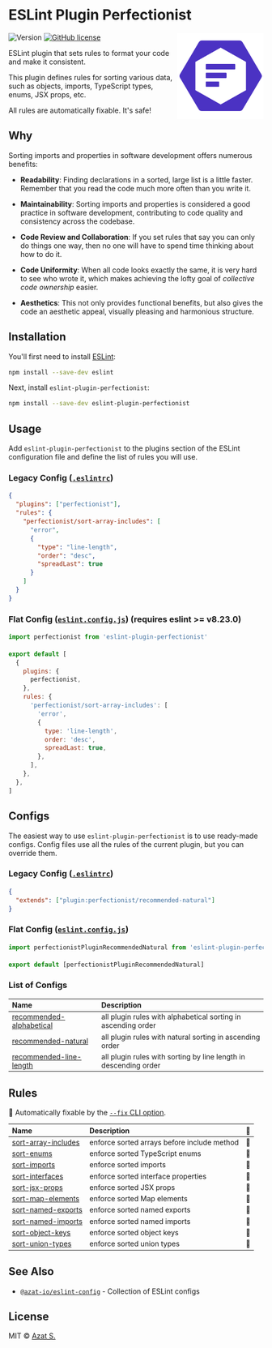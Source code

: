 # ESLint Plugin Perfectionist

<img
  src="https://raw.githubusercontent.com/azat-io/eslint-plugin-perfectionist/main/docs/public/logo.svg"
  alt="ESLint Plugin Perfectionist logo"
  align="right"
  height="170"
  width="170"
/>

![Version](https://img.shields.io/npm/v/eslint-plugin-perfectionist.svg?color=brightgreen)
[![GitHub license](https://img.shields.io/badge/license-MIT-brightgreen.svg)](https://github.com/facebook/react/blob/main/LICENSE)

ESLint plugin that sets rules to format your code and make it consistent.

This plugin defines rules for sorting various data, such as objects, imports, TypeScript types, enums, JSX props, etc.

All rules are automatically fixable. It's safe!

## Why

Sorting imports and properties in software development offers numerous benefits:

- **Readability**: Finding declarations in a sorted, large list is a little faster. Remember that you read the code much more often than you write it.

- **Maintainability**: Sorting imports and properties is considered a good practice in software development, contributing to code quality and consistency across the codebase.

- **Code Review and Collaboration**: If you set rules that say you can only do things one way, then no one will have to spend time thinking about how to do it.

- **Code Uniformity**: When all code looks exactly the same, it is very hard to see who wrote it, which makes achieving the lofty goal of _collective code ownership_ easier.

- **Aesthetics**: This not only provides functional benefits, but also gives the code an aesthetic appeal, visually pleasing and harmonious structure.

## Installation

You'll first need to install [ESLint](https://eslint.org):

```sh
npm install --save-dev eslint
```

Next, install `eslint-plugin-perfectionist`:

```sh
npm install --save-dev eslint-plugin-perfectionist
```

## Usage

Add `eslint-plugin-perfectionist` to the plugins section of the ESLint configuration file and define the list of rules you will use.

### Legacy Config ([`.eslintrc`](https://eslint.org/docs/latest/use/configure/configuration-files))

```json
{
  "plugins": ["perfectionist"],
  "rules": {
    "perfectionist/sort-array-includes": [
      "error",
      {
        "type": "line-length",
        "order": "desc",
        "spreadLast": true
      }
    ]
  }
}
```

### Flat Config ([`eslint.config.js`](https://eslint.org/docs/latest/use/configure/configuration-files-new)) (requires eslint >= v8.23.0)

```js
import perfectionist from 'eslint-plugin-perfectionist'

export default [
  {
    plugins: {
      perfectionist,
    },
    rules: {
      'perfectionist/sort-array-includes': [
        'error',
        {
          type: 'line-length',
          order: 'desc',
          spreadLast: true,
        },
      ],
    },
  },
]
```

## Configs

The easiest way to use `eslint-plugin-perfectionist` is to use ready-made configs. Config files use all the rules of the current plugin, but you can override them.

### Legacy Config ([`.eslintrc`](https://eslint.org/docs/latest/use/configure/configuration-files))

```json
{
  "extends": ["plugin:perfectionist/recommended-natural"]
}
```

### Flat Config ([`eslint.config.js`](https://eslint.org/docs/latest/use/configure/configuration-files-new))

```js
import perfectionistPluginRecommendedNatural from 'eslint-plugin-perfectionist/configs/recommended-natural'

export default [perfectionistPluginRecommendedNatural]
```

### List of Configs

| Name                                                                                                     | Description                                                      |
| :------------------------------------------------------------------------------------------------------- | :--------------------------------------------------------------- |
| [recommended-alphabetical](https://eslint-plugin-perfectionist.azat.io/configs/recommended-alphabetical) | all plugin rules with alphabetical sorting in ascending order    |
| [recommended-natural](https://eslint-plugin-perfectionist.azat.io/configs/recommended-natural)           | all plugin rules with natural sorting in ascending order         |
| [recommended-line-length](https://eslint-plugin-perfectionist.azat.io/configs/recommended-line-length)   | all plugin rules with sorting by line length in descending order |

## Rules

<!-- begin auto-generated rules list -->

🔧 Automatically fixable by the [`--fix` CLI option](https://eslint.org/docs/user-guide/command-line-interface#--fix).

| Name                                                                                         | Description                                 | 🔧  |
| :------------------------------------------------------------------------------------------- | :------------------------------------------ | :-- |
| [sort-array-includes](https://eslint-plugin-perfectionist.azat.io/rules/sort-array-includes) | enforce sorted arrays before include method | 🔧  |
| [sort-enums](https://eslint-plugin-perfectionist.azat.io/rules/sort-enums)                   | enforce sorted TypeScript enums             | 🔧  |
| [sort-imports](https://eslint-plugin-perfectionist.azat.io/rules/sort-imports)               | enforce sorted imports                      | 🔧  |
| [sort-interfaces](https://eslint-plugin-perfectionist.azat.io/rules/sort-interfaces)         | enforce sorted interface properties         | 🔧  |
| [sort-jsx-props](https://eslint-plugin-perfectionist.azat.io/rules/sort-jsx-props)           | enforce sorted JSX props                    | 🔧  |
| [sort-map-elements](https://eslint-plugin-perfectionist.azat.io/rules/sort-map-elements)     | enforce sorted Map elements                 | 🔧  |
| [sort-named-exports](https://eslint-plugin-perfectionist.azat.io/rules/sort-named-exports)   | enforce sorted named exports                | 🔧  |
| [sort-named-imports](https://eslint-plugin-perfectionist.azat.io/rules/sort-named-imports)   | enforce sorted named imports                | 🔧  |
| [sort-object-keys](https://eslint-plugin-perfectionist.azat.io/rules/sort-object-keys)       | enforce sorted object keys                  | 🔧  |
| [sort-union-types](https://eslint-plugin-perfectionist.azat.io/rules/sort-union-types)       | enforce sorted union types                  | 🔧  |

<!-- end auto-generated rules list -->

## See Also

- [`@azat-io/eslint-config`](https://github.com/azat-io/eslint-config) - Collection of ESLint configs

## License

MIT &copy; [Azat S.](https://azat.io)
